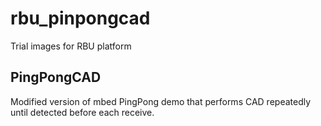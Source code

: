 # rbu_pinpongcad
Trial images for RBU platform

PingPongCAD
-----------

Modified version of mbed PingPong demo that performs CAD repeatedly until detected before each receive.
